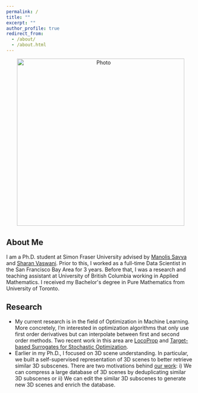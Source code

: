 ```yaml
---
permalink: /
title: ""
excerpt: ""
author_profile: true
redirect_from: 
  - /about/
  - /about.html
---
```


<p align="center">
  <img src="https://reza-asad.github.io/images/reza_asad_img.JPG?raw=true" alt="Photo" style="width: 450px;"/> 
</p>

## About Me
I am a Ph.D. student at Simon Fraser University advised by [Manolis Savva](https://msavva.github.io) and [Sharan Vaswani](https://vaswanis.github.io/). Prior to this, I worked as a full-time Data Scientist in the San Francisco Bay Area for 3 years. Before that, I was a research and teaching assistant at University of British Columbia working in Applied Mathematics. I received my Bachelor's degree in Pure Mathematics from University of Toronto. 
## Research
- My current research is in the field of Optimization in Machine Learning. More concretely, I’m interested in optimization algorithms that only use first order derivatives but can interpolate between first and second order methods. Two recent work in this area are [LocoProp](https://arxiv.org/abs/2106.06199) and [Target-based Surrogates for Stochastic Optimization](https://arxiv.org/abs/2302.02607).
- Earlier in my Ph.D., I focused on 3D scene understanding. In particular, we built a self-supervised representation of 3D scenes to better retrieve similar 3D subscenes. There are two motivations behind [our work](https://reza-asad.github.io//publication/2023-06-18-3dssr): i) We can compress a large database of 3D scenes by deduplicating similar 3D subscenes or ii) We can edit the similar 3D subscenes to generate new 3D scenes and enrich the database.  
